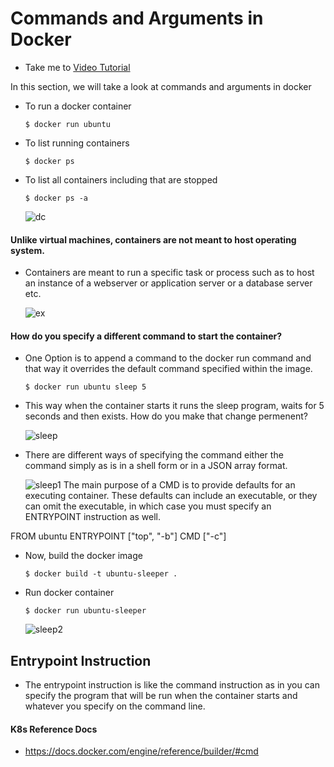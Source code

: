 # Commands and Arguments in Docker
  - Take me to [Video Tutorial](https://kodekloud.com/courses/539883/lectures/9808205)
  
In this section, we will take a look at commands and arguments in docker

- To run a docker container
  ```
  $ docker run ubuntu
  ```
- To list running containers
  ```
  $ docker ps 
  ```
- To list all containers including that are stopped
  ```
  $ docker ps -a
  ```
  
  ![dc](../../images/dc.PNG)
  
#### Unlike virtual machines, containers are not meant to host operating system.
- Containers are meant to run a specific task or process such as to host an instance of a webserver or application server or a database server etc.

  ![ex](../../images/ex.PNG)
  
  
#### How do you specify a different command to start the container?
- One Option is to append a command to the docker run command and that way it overrides the default command specified within the image.
  ```
  $ docker run ubuntu sleep 5
  ```
- This way when the container starts it runs the sleep program, waits for 5 seconds and then exists. How do you make that change permenent?
  
  ![sleep](../../images/sleep.PNG)
  
- There are different ways of specifying the command either the command simply as is in a shell form or in a JSON array format.
 
  ![sleep1](../../images/sleep1.PNG)
  The main purpose of a CMD is to provide defaults for an executing container. These defaults can include an executable, or they can omit the executable, in which case you must specify an ENTRYPOINT instruction as well.


FROM ubuntu
ENTRYPOINT ["top", "-b"]
CMD ["-c"]


- Now, build the docker image
  ```
  $ docker build -t ubuntu-sleeper .
  ```
- Run docker container
  ```
  $ docker run ubuntu-sleeper
  ```
  
  ![sleep2](../../images/sleep2.PNG)
  
## Entrypoint Instruction
- The entrypoint instruction is like the command instruction as in you can specify the program that will be run when the container starts and whatever you specify on the command line.

#### K8s Reference Docs
- https://docs.docker.com/engine/reference/builder/#cmd
